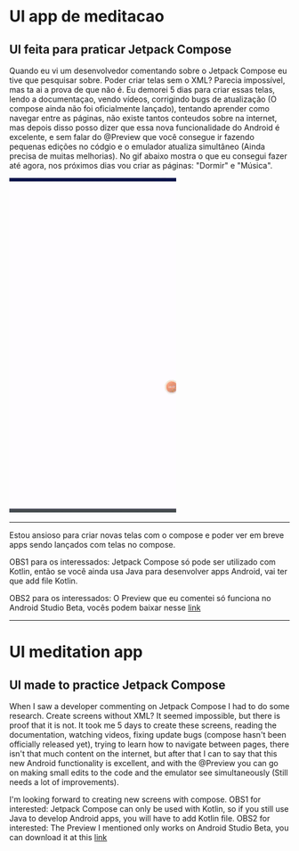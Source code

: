# UI app de meditacao
UI feita para praticar Jetpack Compose
---
Quando eu vi um desenvolvedor comentando sobre o Jetpack Compose eu tive que pesquisar sobre. Poder criar telas sem o XML? Parecia impossível, mas ta ai a prova de que não é. Eu demorei 5 dias para criar essas telas, lendo a documentaçao, vendo vídeos, corrigindo bugs de atualização (O compose ainda não foi oficialmente lançado), tentando aprender como navegar entre as páginas, não existe tantos conteudos sobre na internet, mas depois disso posso dizer que essa nova funcionalidade do Android é excelente, e sem falar do @Preview que você consegue ir fazendo pequenas edições no códgio e o emulador atualiza simultâneo (Ainda precisa de muitas melhorias).
No gif abaixo mostra o que eu consegui fazer até agora, nos próximos dias vou criar as páginas: "Dormir" e "Música".

![gifuimeditation](https://github.com/BruceTrindade/uiAppMeditacao/blob/main/GifMeditationUICompose3.gif)

---
Estou ansioso para criar novas telas com o compose e poder ver em breve apps sendo lançados com telas no compose. 


OBS1 para os interessados: Jetpack Compose só pode ser utilizado com Kotlin, então se você ainda usa Java para desenvolver apps Android, vai ter que add file Kotlin.


OBS2 para os interessados: O Preview que eu comentei só funciona no Android Studio Beta, vocês podem baixar nesse [link](https://developer.android.com/studio/preview)

---
# UI meditation app
UI made to practice Jetpack Compose
---
When I saw a developer commenting on Jetpack Compose I had to do some research. Create screens without XML? It seemed impossible, but there is proof that it is not. It took me 5 days to create these screens, reading the documentation, watching videos, fixing update bugs (compose hasn't been officially released yet), trying to learn how to navigate between pages, there isn't that much content on the internet, but after that I can to say that this new Android functionality is excellent, and with the @Preview you can go on making small edits to the code and the emulator see simultaneously (Still needs a lot of improvements).


I'm looking forward to creating new screens with compose.
OBS1 for interested: Jetpack Compose can only be used with Kotlin, so if you still use Java to develop Android apps, you will have to add Kotlin file.
OBS2 for  interested: The Preview I mentioned only works on Android Studio Beta, you can download it at this [link](https://developer.android.com/studio/preview)
